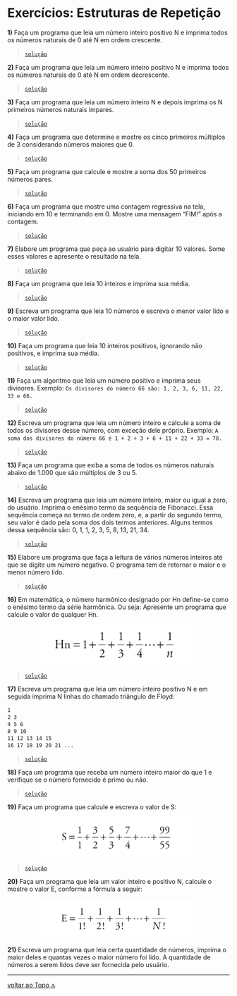 # Exercícios: Estruturas de Repetição


**1)** Faça um programa que leia um número inteiro positivo N e imprima todos os números naturais de 0 até N em ordem crescente.
> [`solução`](ex001.c)

**2)** Faça um programa que leia um número inteiro positivo N e imprima todos os números naturais de 0 até N em ordem decrescente.
> [`solução`](ex002.c)

**3)** Faça um programa que leia um número inteiro N e depois imprima os N primeiros números naturais ímpares.
> [`solução`](ex003.c)

**4)** Faça um programa que determine e mostre os cinco primeiros múltiplos de 3 considerando números maiores que 0.
> [`solução`](ex004.c)

**5)** Faça um programa que calcule e mostre a soma dos 50 primeiros números pares.
> [`solução`](ex005.c)

**6)** Faça um programa que mostre uma contagem regressiva na tela, iniciando em 10 e terminando em 0. Mostre uma mensagem “FIM!” após a contagem.
> [`solução`](ex006.c)

**7)** Elabore um programa que peça ao usuário para digitar 10 valores. Some esses valores e apresente o resultado na tela.
> [`solução`](ex007.c)

**8)** Faça um programa que leia 10 inteiros e imprima sua média.
> [`solução`](ex008.c)

**9)** Escreva um programa que leia 10 números e escreva o menor valor lido e o maior valor lido.
> [`solução`](ex009.c)

**10)** Faça um programa que leia 10 inteiros positivos, ignorando não positivos, e imprima sua média.
> [`solução`](ex010.c)

**11)** Faça um algoritmo que leia um número positivo e imprima seus divisores.
Exemplo: `Os divisores do número 66 são: 1, 2, 3, 6, 11, 22, 33 e 66.`
> [`solução`](ex011.c)

**12)** Escreva um programa que leia um número inteiro e calcule a soma de todos os divisores desse número, com exceção dele próprio. 
Exemplo: `A soma dos divisores do número 66 é 1 + 2 + 3 + 6 + 11 + 22 + 33 = 78.`
> [`solução`](ex012.c)

**13)** Faça um programa que exiba a soma de todos os números naturais abaixo de 1.000 que são múltiplos de 3 ou 5.
> [`solução`](ex013.c)

**14)** Escreva um programa que leia um número inteiro, maior ou igual a zero, do usuário. Imprima o enésimo termo da sequência de Fibonacci. Essa sequência começa no termo de ordem zero, e, a partir do segundo termo, seu valor é dado pela soma dos dois termos anteriores. Alguns termos dessa sequência são: 0, 1, 1, 2, 3, 5, 8, 13, 21, 34.
> [`solução`](ex014.c)

**15)** Elabore um programa que faça a leitura de vários números inteiros até que se digite um número negativo. O programa tem de retornar o maior e o menor número lido.
> [`solução`](ex015.c)

**16)** Em matemática, o número harmônico designado por Hn define-se como o enésimo termo da série harmônica. Ou seja: Apresente um programa que calcule o valor de qualquer Hn.
<div align="center">

![alt text](images/img16.png)

</div>

> [`solução`](ex016.c)

**17)** Escreva um programa que leia um número inteiro positivo N e em seguida imprima N linhas do chamado triângulo de Floyd:
```
1
2 3
4 5 6
8 9 10
11 12 13 14 15
16 17 18 19 20 21 ...
```
> [`solução`](ex017.c)

**18)** Faça um programa que receba um número inteiro maior do que 1 e verifique se o número fornecido é primo ou não.
> [`solução`](ex018.c)

**19)** Faça um programa que calcule e escreva o valor de S:
<div align="center">

  ![alt text](images/img19.png)

</div>

> [`solução`](ex019.c)

**20)** Faça um programa que leia um valor inteiro e positivo N, calcule o mostre o valor E, conforme a fórmula a seguir:
<!-- > [`solução`](ex00.c) -->
<div align="center">

  ![alt text](images/img20.png)

</div>

**21)** Escreva um programa que leia certa quantidade de números, imprima o maior deles e quantas vezes o maior número foi lido. A quantidade de números a serem lidos deve ser fornecida pelo usuário.

---
[voltar ao Topo :top:](#exercícios-estruturas-de-repetição)